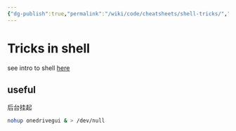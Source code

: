 ```yaml
---
{"dg-publish":true,"permalink":"/wiki/code/cheatsheets/shell-tricks/","title":"Tricks in shell","tags":["handbook","tools"],"created":"2025-05-08T19:30:44.222+08:00"}
---
```



# Tricks in shell

see intro to shell [here](/wiki/code/linux/shell)

## useful

后台挂起

```sh
nohup onedrivegui & > /dev/null
```
